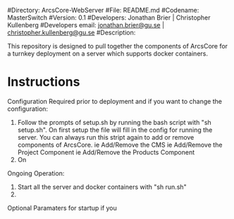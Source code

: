 #Directory: ArcsCore-WebServer
#File: README.md
#Codename: MasterSwitch
#Version: 0.1
#Developers: Jonathan Brier | Christopher Kullenberg
#Developers email: jonathan.brier@gu.se | christopher.kullenberg@gu.se
#Description: 

This repository is designed to pull together the components of ArcsCore for a
turnkey deployment on a server which supports docker containers.

# Instructions

 Configuration Required prior to deployment and if you want to change the configuration:
 1. Follow the prompts of setup.sh by running the bash script with "sh setup.sh". On first setup the file will fill in the config for running the server. You can always run this stript again to add or remove components of ArcsCore.
 ie Add/Remove the CMS
 ie Add/Remove the Project Component
 ie Add/Remove the Products Component
 2. On

 Ongoing Operation:
 1. Start all the server and docker containers with "sh run.sh"
 2.

 Optional Paramaters for startup if you
